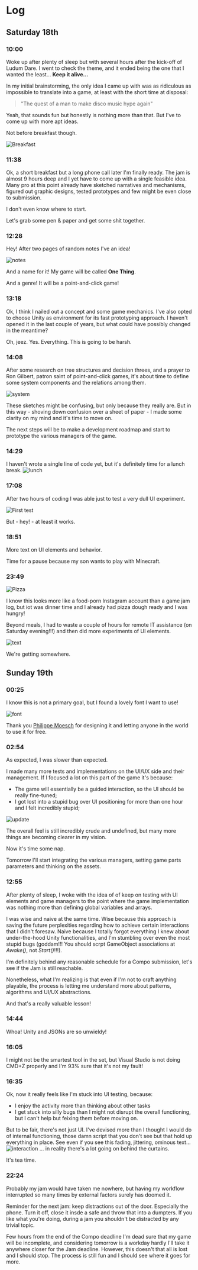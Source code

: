 # Log

## Saturday 18th

### 10:00
Woke up after plenty of sleep but with several hours after the kick-off of Ludum Dare. I went to check the theme, and it ended being the one that I wanted the least... **Keep it alive...**

In my initial brainstorming, the only idea I came up with was as ridiculous as impossible to translate into a game, at least with the short time at disposal:

> "The quest of a man to make disco music hype again"

Yeah, that sounds fun but honestly is nothing more than that. But I've to come up with more apt ideas.

Not before breakfast though.

![Breakfast](log_media/breakfast.jpg)

### 11:38
Ok, a short breakfast but a long phone call later I'm finally ready. The jam is almost 9 hours deep and I yet have to come up with a single feasible idea.
Many pro at this point already have sketched narratives and mechanisms, figured out graphic designs, tested prototypes and few might be even close to submission.

I don't even know where to start.

Let's grab some pen & paper and get some shit together.

### 12:28
Hey! After two pages of random notes I've an idea!

![notes](log_media/notes.jpg)

And a name for it! My game will be called **One Thing**.

And a genre! It will be a point-and-click game!

### 13:18
Ok, I think I nailed out a concept and some game mechanics. I've also opted to choose Unity as environment for its fast prototyping approach.
I haven't opened it in the last couple of years, but what could have possibly changed in the meantime?

Oh, jeez. Yes. Everything. This is going to be harsh.

### 14:08
After some research on tree structures and decision threes, and a prayer to Ron Gilbert, patron saint of point-and-click games, it's about time to define some system components and the relations among them.

![system](log_media/system.jpg)

These sketches might be confusing, but only because they really are. But in this way - shoving down confusion over a sheet of paper - I made some clarity on my mind and it's time to move on.

The next steps will be to make a development roadmap and start to prototype the various managers of the game.

### 14:29
I haven't wrote a single line of code yet, but it's definitely time for a lunch break.
![lunch](log_media/lunch.jpg)

### 17:08
After two hours of coding I was able just to test a very dull UI experiment.

![First test](log_media/first-test.jpg)

But - hey! - at least it works.

### 18:51
More text on UI elements and behavior.

Time for a pause because my son wants to play with Minecraft.

### 23:49

![Pizza](log_media/pizza.jpg)

I know this looks more like a food-porn Instagram account than a game jam log, but iot was dinner time and I already had pizza dough ready and I was hungry!

Beyond meals, I had to waste a couple of hours for remote IT assistance (on Saturday evening!!!) and then did more experiments of UI elements.

![text](log_media/text.gif)

We're getting somewhere.

## Sunday 19th

### 00:25
I know this is not a primary goal, but I found a lovely font I want to use!

![font](log_media/font.jpg)

Thank you [Philippe Moesch](https://www.behance.net/philippemoesch) for designing it and letting anyone in the world to use it for free.

### 02:54
As expected, I was slower than expected.

I made many more tests and implementations on the UI/UX side and their management. If I focused a lot on this part of the game it's because:
- The game will essentially be a guided interaction, so the UI should be really fine-tuned;
- I got lost into a stupid bug over UI positioning for more than one hour and I felt incredibly stupid;

![update](log_media/update.gif)

The overall feel is still incredibly crude and undefined, but many more things are becoming clearer in my vision.

Now it's time some nap.

Tomorrow I'll start integrating the various managers, setting game parts parameters and thinking on the assets.

### 12:55
After plenty of sleep, I woke with the idea of of keep on testing with UI elements and game managers to the point where the game implementation was nothing more than defining global variables and arrays.

I was wise and naive at the same time. Wise because this approach is saving the future perplexities regarding how to achieve certain interactions that I didn't foresaw. Naive because I totally forgot everything I knew about under-the-hood Unity functionalities, and I'm stumbling over even the most stupid bugs (goddam!!! You should scrpt GameObject associations at *Awake()*, not *Start()*!!!).

I'm definitely behind any reasonable schedule for a Compo submission, let's see if the Jam is still reachable.

Nonetheless, what I'm realizing is that even if I'm not to craft anything playable, the process is letting me understand more about patterns, algorithms and UI/UX abstractions.

And that's a really valuable lesson!

### 14:44
Whoa! Unity and JSONs are so unwieldy!

### 16:05
I might not be the smartest tool in the set, but Visual Studio is not doing CMD+Z properly and I'm 93% sure that it's not my fault!

### 16:35
Ok, now it really feels like I'm stuck into UI testing, because:
- I enjoy the activity more than thinking about other tasks
- I get stuck into silly bugs than I might not disrupt the overall functioning, but I can't help but feixing them before moving on.

But to be fair, there's not just UI. I've devised more than I thought I would do of internal functioning, those damn script that you don't see but that hold up everything in place.
See even if you see this fading, jittering, ominous text...
![interaction](log_media/interaction.gif)
... in reality there's a lot going on behind the curtains.

It's tea time.

### 22:24
Probably my jam would have taken me nowhere, but having my workflow interrupted so many times by external factors surely has doomed it.

Reminder for the next jam: keep distractions out of the door. Especially the phone. Turn it off, close it insde a safe and throw that into a dumpters. If you like what you're doing, during a jam you shouldn't be distracted by any trivial topic.

Few hours from the end of the Compo deadline I'm dead sure that my game will be incomplete, and considering tomorrow is a workday hardly I'll take it anywhere closer for the Jam deadline. However, this doesn't that all is lost and I should stop. The process is still fun and I should see where it goes for more.
